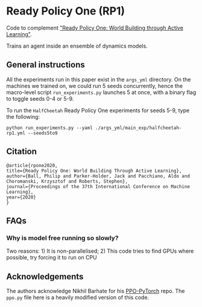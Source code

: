 # Ready Policy One (RP1)

Code to complement ["Ready Policy One: World Building through Active Learning"](https://arxiv.org/abs/2002.02693). 

Trains an agent inside an ensemble of dynamics models.

## General instructions

All the experiments run in this paper exist in the `args_yml` directory. On the machines we trained on, we could run 5 seeds concurrently, hence the macro-level script `run_experiments.py` launches 5 at once, with a binary flag to toggle seeds 0-4 or 5-9.

To run the `HalfCheetah` Ready Policy One experiments for seeds 5-9, type the following:

`python run_experiments.py --yaml ./args_yml/main_exp/halfcheetah-rp1.yml --seeds5to9`

## Citation

```
@article{rpone2020,
title={Ready Policy One: World Building Through Active Learning},
author={Ball, Philip and Parker-Holder, Jack and Pacchiano, Aldo and Choromanski, Krzysztof and Roberts, Stephen},
journal={Proceedings of the 37th International Conference on Machine Learning},
year={2020}
}
```

## FAQs

### Why is model free running so slowly?

Two reasons: 1) It is non-parallelised; 2) This code tries to find GPUs where possible, try forcing it to run on CPU

## Acknowledgements

The authors acknowledge Nikhil Barhate for his [PPO-PyTorch](https://github.com/nikhilbarhate99/PPO-PyTorch) repo. The `ppo.py` file here is a heavily modified version of this code.
